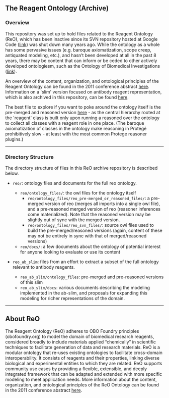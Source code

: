 ## The Reagent Ontology (Archive)

### Overview
This repository was set up to hold files related to the Reagent Ontology (ReO), which has been inactive since its SVN repository hosted at Google Code ([link](https://code.google.com/archive/p/reagent-ontology/)) was shut down many years ago. While the ontology as a whole has some pervasive issues (e.g. baroque axiomatization, scope creep, antiquated modeling, etc.), and hasn’t been developed at all in the past 8 years, there may be content that can inform or be ceded to other actively developed ontologiesm, such as the Ontology of Biomedical Investigations ([link](http://obi-ontology.org/)). 

An overview of the content, organization, and ontological principles of the Reagent Ontology can be found in the 2011 conference abstract [here](http://ceur-ws.org/Vol-833/paper32.pdf). Information on a 'slim' version focused on antibody reagent representation, which is also archived in this repository, can be found [here](https://code.google.com/archive/p/reagent-ontology/wikis/Antibodies.wiki).

The best file to explore if you want to poke around the ontology itself is the pre-merged and reasoned version [here](https://github.com/tis-lab/reagent-ontology/blob/master/reo/ontology_files/reo_pre-merged_or_reasoned_files/reo_reasoned_9-6-12.owl) - as the central hierarchy rooted at the 'reagent' class is built only upon running a reasoned over the ontology to collect all classes with a reagent role in one place. (The baroque axiomatization of classes in the ontology make reasoning in Protégé prohibitively slow - at least with the most common Protege reasoner plugins.)

------------------------

### Directory Structure
The directory structure of files in this ReO archive repository is described below. 

- `reo/`: ontology files and documents for the full reo ontology. 
    - `reo/ontology_files/`: the owl files for the ontology itself
        - `reo/ontology_files/reo_pre-merged_or_reasoned_files/`: a pre-merged version of reo (merges all imports into a single owl file), and a pre-reasoned merged version of reo (reasoner inferences come materialized). Note that the reasoned version may be slightly out of sync with the merged version.
        - `reo/ontology_files/reo_svn_files/`: source owl files used to build the pre-merged/reasoned versions (again, content of these may not be entirely in sync with that of merged/reasoned versions)
    - `reo/docs/`: a few documents about the ontology of potential interest for anyone looking to evaluate or use its content

- `reo_ab_slim`: files from an effort to extract a subset of the full ontology relevant to antibody reagents.
    - `reo_ab_slim/ontology_files`:  pre-merged and pre-reasoned versions of this slim
    - `reo_ab_slim/docs`: various documents describing the modeling implemented in the ab-slim, and proposals for expanding this modeling for richer representations of the domain.


----------------------


## About ReO
The Reagent Ontology (ReO) adheres to OBO Foundry principles (obofoundry.org) to model the domain of biomedical research reagents, considered broadly to include materials applied “chemically” in scientific techniques to facilitate generation of data and research materials. ReO is a modular ontology that re-uses existing ontologies to facilitate cross-domain interoperability. It consists of reagents and their properties, linking diverse biological and experimental entities to which they are related. ReO supports community use cases by providing a flexible, extensible, and deeply integrated framework that can be adapted and extended with more specific modeling to meet application needs. More information about the content, organization, and ontological principles of the ReO Ontology can be found in the 2011 conference abstract [here](http://ceur-ws.org/Vol-833/paper32.pdf).

